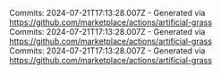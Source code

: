 Commits: 2024-07-21T17:13:28.007Z - Generated via https://github.com/marketplace/actions/artificial-grass
<br>
Commits: 2024-07-21T17:13:28.007Z - Generated via https://github.com/marketplace/actions/artificial-grass
<br>
Commits: 2024-07-21T17:13:28.007Z - Generated via https://github.com/marketplace/actions/artificial-grass
<br>
